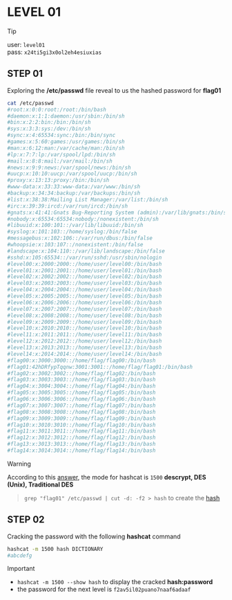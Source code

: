 # LEVEL 01

> [!TIP]
> user: `level01` <br>
> pass: `x24ti5gi3x0ol2eh4esiuxias`

## STEP 01

Exploring the **/etc/passwd** file reveal to us the hashed password for
**flag01**

```bash
cat /etc/passwd
#root:x:0:0:root:/root:/bin/bash
#daemon:x:1:1:daemon:/usr/sbin:/bin/sh
#bin:x:2:2:bin:/bin:/bin/sh
#sys:x:3:3:sys:/dev:/bin/sh
#sync:x:4:65534:sync:/bin:/bin/sync
#games:x:5:60:games:/usr/games:/bin/sh
#man:x:6:12:man:/var/cache/man:/bin/sh
#lp:x:7:7:lp:/var/spool/lpd:/bin/sh
#mail:x:8:8:mail:/var/mail:/bin/sh
#news:x:9:9:news:/var/spool/news:/bin/sh
#uucp:x:10:10:uucp:/var/spool/uucp:/bin/sh
#proxy:x:13:13:proxy:/bin:/bin/sh
#www-data:x:33:33:www-data:/var/www:/bin/sh
#backup:x:34:34:backup:/var/backups:/bin/sh
#list:x:38:38:Mailing List Manager:/var/list:/bin/sh
#irc:x:39:39:ircd:/var/run/ircd:/bin/sh
#gnats:x:41:41:Gnats Bug-Reporting System (admin):/var/lib/gnats:/bin/sh
#nobody:x:65534:65534:nobody:/nonexistent:/bin/sh
#libuuid:x:100:101::/var/lib/libuuid:/bin/sh
#syslog:x:101:103::/home/syslog:/bin/false
#messagebus:x:102:106::/var/run/dbus:/bin/false
#whoopsie:x:103:107::/nonexistent:/bin/false
#landscape:x:104:110::/var/lib/landscape:/bin/false
#sshd:x:105:65534::/var/run/sshd:/usr/sbin/nologin
#level00:x:2000:2000::/home/user/level00:/bin/bash
#level01:x:2001:2001::/home/user/level01:/bin/bash
#level02:x:2002:2002::/home/user/level02:/bin/bash
#level03:x:2003:2003::/home/user/level03:/bin/bash
#level04:x:2004:2004::/home/user/level04:/bin/bash
#level05:x:2005:2005::/home/user/level05:/bin/bash
#level06:x:2006:2006::/home/user/level06:/bin/bash
#level07:x:2007:2007::/home/user/level07:/bin/bash
#level08:x:2008:2008::/home/user/level08:/bin/bash
#level09:x:2009:2009::/home/user/level09:/bin/bash
#level10:x:2010:2010::/home/user/level10:/bin/bash
#level11:x:2011:2011::/home/user/level11:/bin/bash
#level12:x:2012:2012::/home/user/level12:/bin/bash
#level13:x:2013:2013::/home/user/level13:/bin/bash
#level14:x:2014:2014::/home/user/level14:/bin/bash
#flag00:x:3000:3000::/home/flag/flag00:/bin/bash
#flag01:42hDRfypTqqnw:3001:3001::/home/flag/flag01:/bin/bash
#flag02:x:3002:3002::/home/flag/flag02:/bin/bash
#flag03:x:3003:3003::/home/flag/flag03:/bin/bash
#flag04:x:3004:3004::/home/flag/flag04:/bin/bash
#flag05:x:3005:3005::/home/flag/flag05:/bin/bash
#flag06:x:3006:3006::/home/flag/flag06:/bin/bash
#flag07:x:3007:3007::/home/flag/flag07:/bin/bash
#flag08:x:3008:3008::/home/flag/flag08:/bin/bash
#flag09:x:3009:3009::/home/flag/flag09:/bin/bash
#flag10:x:3010:3010::/home/flag/flag10:/bin/bash
#flag11:x:3011:3011::/home/flag/flag11:/bin/bash
#flag12:x:3012:3012::/home/flag/flag12:/bin/bash
#flag13:x:3013:3013::/home/flag/flag13:/bin/bash
#flag14:x:3014:3014::/home/flag/flag14:/bin/bash
```

> [!WARNING]
> According to this [answer](https://security.stackexchange.com/a/218866), the
> mode for hashcat is `1500` **descrypt, DES (Unix), Traditional DES**

> `grep "flag01" /etc/passwd | cut -d: -f2 > hash` to create the [hash](https://github.com/Pixailz/SnowCrash/blob/main/level01/resources/hash)

## STEP 02

Cracking the password with the following **hashcat** command
```bash
hashcat -m 1500 hash DICTIONARY
#abcdefg
```

> [!IMPORTANT]
> - `hashcat -m 1500 --show hash` to display the cracked **hash:password**
> - the password for the next level is `f2av5il02puano7naaf6adaaf`
